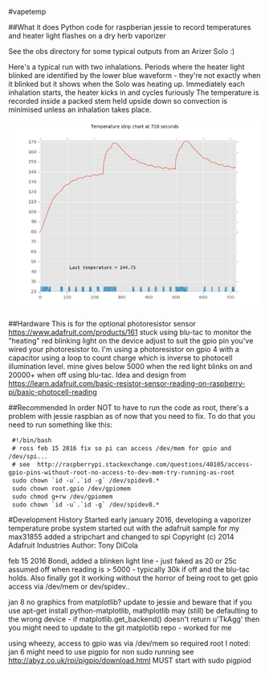 #vapetemp

##What it does
Python code for raspberian jessie to record temperatures and heater light
flashes on a dry herb vaporizer

See the obs directory for some typical outputs from an Arizer Solo 
:)

Here's a typical run with two inhalations. Periods where the heater light blinked are identified by 
the lower blue waveform - they're not exactly when it blinked but it shows when the Solo
was heating up. Immediately each inhalation starts, the heater kicks in and cycles furiously
The temperature is recorded inside a packed stem held upside down so convection is minimised
unless an inhalation takes place.
 
![A typical run][example]


##Hardware
This is for the optional photoresistor sensor
https://www.adafruit.com/products/161 stuck using
blu-tac to monitor the "heating" red blinking light on the device
adjust to suit the gpio pin you've wired your
photoresistor to. I'm using a photoresistor on gpio 4
with a capacitor using a loop to count charge
which is inverse to photocell illumination level.
mine gives below 5000 when the red light blinks on
and 20000+ when off using blu-tac. Idea and design from
https://learn.adafruit.com/basic-resistor-sensor-reading-on-raspberry-pi/basic-photocell-reading


##Recommended
In order NOT to have to run the code as root, there's a problem with jessie raspbian as of now
that you need to fix. To do that you need to run something like this:

```
 #!/bin/bash
 # ross feb 15 2016 fix so pi can access /dev/mem for gpio and /dev/spi...
 # see  http://raspberrypi.stackexchange.com/questions/40105/access-gpio-pins-without-root-no-access-to-dev-mem-try-running-as-root
 sudo chown `id -u`.`id -g` /dev/spidev0.*
 sudo chown root.gpio /dev/gpiomem
 sudo chmod g+rw /dev/gpiomem
 sudo chown `id -u`.`id -g` /dev/spidev0.*
```


#Development History
Started early january 2016, developing a vaporizer temperature probe system
started out with the adafruit sample for my max31855
added a stripchart and changed to spi
Copyright (c) 2014 Adafruit Industries
Author: Tony DiCola

feb 15 2016 Bondi,
added a blinken light line - just faked as 20 or 25c
assumed off when reading is > 5000 - typically 30k if off and the
blu-tac holds. 
Also finally got it working without the horror of being root to get
gpio access via /dev/mem or dev/spidev..

jan 8 no graphics from matplotlib?
update to jessie and beware that if you use apt-get install python-matplotlib,
mathplotlib may (still) be defaulting to the wrong
device - if matplotlib.get_backend() doesn't return u'TkAgg' then you
might need to update to the git matplotlib repo - worked for me

using wheezy, access to gpio was via /dev/mem so required root
I noted:
jan 6 might need to use pigpio for non sudo running
see http://abyz.co.uk/rpi/pigpio/download.html
MUST start with
sudo pigpiod



[example]: https://github.com/fubar2/vapetemp/blob/master/obs/stem_deep_720_secs_2_inhalations_140.png "Example run"
